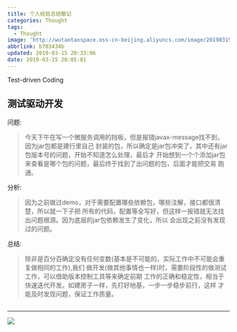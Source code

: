 ```yaml
---
title: 个人经验总结散记
categories: Thought
tags:
  - Thought
image: 'http://wutaotaospace.oss-cn-beijing.aliyuncs.com/image/20190315_1.jpg'
abbrlink: b703434b
updated: 2019-03-15 20:33:06
date: 2019-03-15 20:05:01
---
```

Test-driven Coding
<!-- more -->
## 测试驱动开发
问题:
> 今天下午在写一个微服务调用的挡板，但是报错javax-message找不到，因为jar包都是建行里自己
封装的包，所以确定是jar包冲突了，其中还有jar包版本号的问题，开始不知道怎么处理，最后才
开始想到一个个添加jar包来查看是哪个包的问题，最后终于找到了出问题的包，后面才能把交易
跑通。

分析:
> 因为之前做过demo，对于需要配置哪些依赖包，哪些注解，接口都很清楚，所以就一下子把
所有的代码，配置等全写好，但这样一报错就无法找出问题根源。因为底层的jar包依赖发生了变化，所以
会出现之前没有发现过的问题。

总结:
> 除非是百分百确定没有任何变数(基本是不可能的，实际工作中不可能会重复做相同的工作),我们
> 做开发(做其他事情也一样)时，需要阶段性的做测试工作，可以借助版本控制工具等来确定前期
> 工作的正确和稳定性，相当于快速迭代开发。如建房子一样，先打好地基，一步一步稳步前行，这样
> 才能及时发现问题，保证工作质量。

##
<hr />
<img src="http://wutaotaospace.oss-cn-beijing.aliyuncs.com/image/20190315_1.jpg" class="full-image" />
